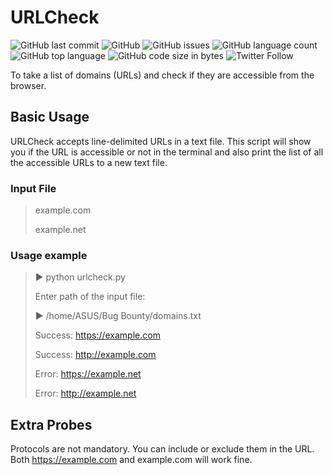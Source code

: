 # URLCheck

![GitHub last commit](https://img.shields.io/github/last-commit/thehackermonk/URLCheck?style=flat-square) ![GitHub](https://img.shields.io/github/license/thehackermonk/URLCheck?style=flat-square) ![GitHub issues](https://img.shields.io/github/issues/thehackermonk/URLCheck?style=flat-square) ![GitHub language count](https://img.shields.io/github/languages/count/thehackermonk/URLCheck?style=flat-square) ![GitHub top language](https://img.shields.io/github/languages/top/thehackermonk/URLCheck?logo=python&style=flat-square) ![GitHub code size in bytes](https://img.shields.io/github/languages/code-size/thehackermonk/URLCheck?style=flat-square) ![Twitter Follow](https://img.shields.io/twitter/follow/thehackermonk?style=flat-square)

To take a list of domains (URLs) and check if they are accessible from the browser.

## Basic Usage
URLCheck accepts line-delimited URLs in a text file. This script will show you if the URL is accessible or not in the terminal and also print the list of all the accessible URLs to a new text file.

### Input File
> example.com
>
> example.net

### Usage example
> ▶ python urlcheck.py
>
> Enter path of the input file:
>
> ▶ /home/ASUS/Bug Bounty/domains.txt
>
> Success: https://example.com
>
> Success: http://example.com
>
> Error: https://example.net
>
> Error: http://example.net
>

## Extra Probes
Protocols are not mandatory. You can include or exclude them in the URL.
Both https://example.com and example.com will work fine.
